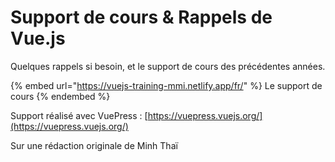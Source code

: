 # Support de cours & Rappels de Vue.js

Quelques rappels si besoin, et le support de cours des précédentes années.

{% embed url="https://vuejs-training-mmi.netlify.app/fr/" %}
Le support de cours
{% endembed %}

Support réalisé avec VuePress : [https://vuepress.vuejs.org/](https://vuepress.vuejs.org/)

Sur une rédaction originale de Minh Thaï

